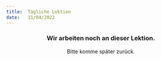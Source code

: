 ```yaml
---
title:  Tägliche Lektion
date:   11/04/2022
---
```


### <center>Wir arbeiten noch an dieser Lektion.</center>
<center>Bitte komme später zurück.</center>